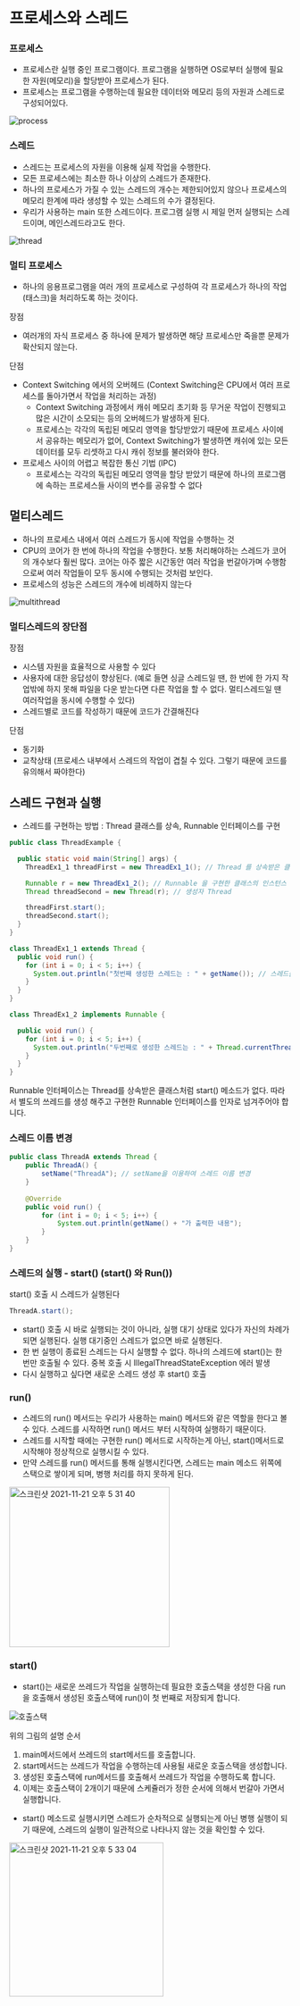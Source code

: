 # 프로세스와 스레드
### 프로세스
- 프로세스란 실행 중인 프로그램이다. 프로그램을 실행하면 OS로부터 실행에 필요한 자원(메모리)을 할당받아 프로세스가 된다.
- 프로세스는 프로그램을 수행하는데 필요한 데이터와 메모리 등의 자원과 스레드로 구성되어있다.

![process](https://user-images.githubusercontent.com/73376468/142754071-a2f9c6e7-61b6-4aa5-8e1a-199d2a4b9964.png)

### 스레드
- 스레드는 프로세스의 자원을 이용해 실제 작업을 수행한다.
- 모든 프로세스에는 최소한 하나 이상의 스레드가 존재한다.
- 하나의 프로세스가 가질 수 있는 스레드의 개수는 제한되어있지 않으나 프로세스의 메모리 한계에 따라 생성할 수 있는 스레드의 수가 결정된다.
- 우리가 사용하는 main 또한 스레드이다. 프로그램 실행 시 제일 먼저 실행되는 스레드이며, 메인스레드라고도 한다.

![thread](https://user-images.githubusercontent.com/73376468/142754112-cb391055-8df3-4cbb-a194-eb6c0b3a83ac.png)


### 멀티 프로세스
- 하나의 응용프로그램을 여러 개의 프로세스로 구성하여 각 프로세스가 하나의 작업(태스크)을 처리하도록 하는 것이다.

장점
- 여러개의 자식 프로세스 중 하나에 문제가 발생하면 해당 프로세스만 죽을뿐 문제가 확산되지 않는다.

단점
- Context Switching 에서의 오버헤드 (Context Switching은 CPU에서 여러 프로세스를 돌아가면서 작업을 처리하는 과정)
  - Context Switching 과정에서 캐쉬 메모리 초기화 등 무거운 작업이 진행되고 많은 시간이 소모되는 등의 오버헤드가 발생하게 된다.
  - 프로세스는 각각의 독립된 메모리 영역을 할당받았기 때문에 프로세스 사이에서 공유하는 메모리가 없어, Context Switching가 발생하면 캐쉬에 있는 모든 데이터를 모두 리셋하고 다시 캐쉬 정보를 불러와야 한다.
- 프로세스 사이의 어렵고 복잡한 통신 기법 (IPC)
  - 프로세스는 각각의 독립된 메모리 영역을 할당 받았기 때문에 하나의 프로그램에 속하는 프로세스들 사이의 변수를 공유할 수 없다

## 멀티스레드
- 하나의 프로세스 내에서 여러 스레드가 동시에 작업을 수행하는 것
- CPU의 코어가 한 번에 하나의 작업을 수행한다. 보통 처리해야하는 스레드가 코어의 개수보다 훨씬 많다. 코어는 아주 짧은 시간동안 여러 작업을 번갈아가며 수행함으로써 여러 작업들이 모두 동시에 수행되는 것처럼 보인다.
- 프로세스의 성능은 스레드의 개수에 비례하지 않는다

![multithread](https://user-images.githubusercontent.com/73376468/142754402-fb69cc53-bd0a-4a39-bdfc-8abc590ae43b.png)

### 멀티스레드의 장단점
장점
- 시스템 자원을 효율적으로 사용할 수 있다
- 사용자에 대한 응답성이 향상된다. (예로 들면 싱글 스레드일 땐, 한 번에 한 가지 작업밖에 하지 못해 파일을 다운 받는다면 다른 작업을 할 수 없다. 멀티스레드일 땐 여러작업을 동시에 수행할 수 있다)
- 스레드별로 코드를 작성하기 때문에 코드가 간결해진다

단점
- 동기화
- 교착상태 (프로세스 내부에서 스레드의 작업이 겹칠 수 있다. 그렇기 때문에 코드를 유의해서 짜야한다)



## 스레드 구현과 실행
- 스레드를 구현하는 방법 : Thread 클래스를 상속, Runnable 인터페이스를 구현

```java
public class ThreadExample {

  public static void main(String[] args) {
    ThreadEx1_1 threadFirst = new ThreadEx1_1(); // Thread 를 상속받은 클래스의 인스턴스

    Runnable r = new ThreadEx1_2(); // Runnable 을 구현한 클래스의 인스턴스
    Thread threadSecond = new Thread(r); // 생성자 Thread

    threadFirst.start();
    threadSecond.start();
  }
}

class ThreadEx1_1 extends Thread {
  public void run() {
    for (int i = 0; i < 5; i++) {
      System.out.println("첫번째 생성한 스레드는 : " + getName()); // 스레드를 직접 상속 받아왔기 때문에 getName() 을 바로 호출
    }
  }
}

class ThreadEx1_2 implements Runnable {

  public void run() {
    for (int i = 0; i < 5; i++) {
      System.out.println("두번째로 생성한 스레드는 : " + Thread.currentThread().getName()); // ThreadEx1_2의 멤버는 run()만 있기 때문에 Thread 클래스의 getName()을 호출하기 위해선, Thread.currentThread().getName()으로 호출한다
    }
  }
}
```

Runnable 인터페이스는 Thread를 상속받은 클래스처럼 start() 메소드가 없다. 따라서 별도의 쓰레드를 생성 해주고 구현한 Runnable 인터페이스를 인자로 넘겨주어야 합니다.

### 스레드 이름 변경
```java
public class ThreadA extends Thread {
    public ThreadA() {
        setName("ThreadA"); // setName을 이용하여 스레드 이름 변경
    }
    
    @Override
    public void run() {
        for (int i = 0; i < 5; i++) {
            System.out.println(getName() + "가 출력한 내용");
        }
    }
}
```
### 스레드의 실행 - start() (start() 와 Run())
start() 호출 시 스레드가 실행된다
```java
ThreadA.start();
```
- start() 호출 시 바로 실행되는 것이 아니라, 실행 대기 상태로 있다가 자신의 차례가 되면 실행된다. 실행 대기중인 스레드가 없으면 바로 실행된다.
- 한 번 실행이 종료된 스레드는 다시 실행할 수 없다. 하나의 스레드에 start()는 한 번만 호출될 수 있다. 중복 호출 시 IllegalThreadStateException 에러 발생
- 다시 실행하고 싶다면 새로운 스레드 생성 후 start() 호출

### run()

- 스레드의 run() 메서드는 우리가 사용하는 main() 메서드와 같은 역할을 한다고 볼 수 있다. 스레드를 시작하면 run() 메서드 부터 시작하여 실행하기 때문이다.
- 스레드를 시작할 때에는 구현한 run() 메서드로 시작하는게 아닌, start()메서드로 시작해야 정상적으로 실행시킬 수 있다.
- 만약 스레드를 run() 메서드를 통해 실행시킨다면, 스레드는 main 메소드 위쪽에 스택으로 쌓이게 되며, 병행 처리를 하지 못하게 된다.

<img width="287" alt="스크린샷 2021-11-21 오후 5 31 40" src="https://user-images.githubusercontent.com/73376468/142755234-8beba426-8da3-4c9b-acbf-5c16e36dbed8.png">

### start()
- start()는 새로운 쓰레드가 작업을 실행하는데 필요한 호출스택을 생성한 다음 run을 호출해서
생성된 호출스택에 run()이 첫 번째로 저장되게 합니다.

![호출스택](https://user-images.githubusercontent.com/73376468/142755355-001aae79-b368-4e3a-b6a9-d75081ef67f3.png)

위의 그림의 설명 순서
1. main메서드에서 쓰레드의 start메서드를 호출합니다.
2. start메서드는 쓰레드가 작업을 수행하는데 사용될 새로운 호출스택을 생성합니다.
3. 생성된 호출스택에 run메서드를  호출해서 쓰레드가 작업을 수행하도록 합니다.
4. 이제는 호출스택이 2개이기 때문에 스케쥴러가 정한 순서에 의해서 번갈아 가면서 실행합니다.

- start() 메소드로 실행시키면 스레드가 순차적으로 실행되는게 아닌 병행 실행이 되기 때문에, 스레드의 실행이 일관적으로 나타나지 않는 것을 확인할 수 있다.

<img width="276" alt="스크린샷 2021-11-21 오후 5 33 04" src="https://user-images.githubusercontent.com/73376468/142755275-0d66e127-d097-4939-a96b-397d8dbd575f.png">
